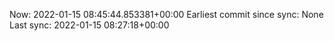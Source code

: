 Now: 2022-01-15 08:45:44.853381+00:00 Earliest commit since sync: None Last sync: 2022-01-15 08:27:18+00:00
